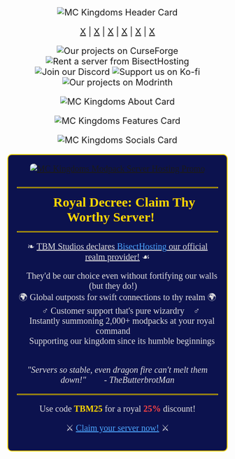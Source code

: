 <div style="text-align:center;font-size:20px">
  <img src="https://www.bisecthosting.com/images/CF/MCKingdoms/BH_MC_HEADER.webp" alt="MC Kingdoms Header Card">

 &#10;

  <p>
    <a href="https://www.youtube.com/" rel="nofollow">X</a> | 
    <a href="https://www.youtube.com/" rel="nofollow">X</a> | 
    <a href="https://www.youtube.com/" rel="nofollow">X</a> | 
    <a href="https://www.youtube.com/" rel="nofollow">X</a> | 
    <a href="https://www.youtube.com/" rel="nofollow">X</a> | 
    <a href="https://www.youtube.com/" rel="nofollow">X</a>
  </p>

<a href="https://www.curseforge.com/members/thebutterbrotman/projects" style="text-decoration:none;display:inline-block" rel="nofollow">
    <img src="https://img.shields.io/badge/Our projects-96DC5F?style=for-the-badge&logo=curseforge&labelColor=95BD20&color=A6DBF8" alt="Our projects on CurseForge">
  </a>

  <a href="https://bisecthosting.com/TBM25" style="text-decoration:none;display:inline-block" rel="nofollow">
    <img src="https://img.shields.io/badge/Rent a server-A6DBF8?style=for-the-badge&logo=bisecthosting&labelColor=95BD20&logoColor=0D1129" alt="Rent a server from BisectHosting">
  </a>

  <a href="https://discord.gg/JyURxyJFxZ" style="text-decoration:none;display:inline-block" rel="nofollow">
    <img src="https://img.shields.io/discord/920716981303377952?style=for-the-badge&logo=discord&labelColor=95BD20&color=A6DBF8" alt="Join our Discord">
  </a>

  <a href="https://ko-fi.com/tbmstudios" style="text-decoration:none;display:inline-block" rel="nofollow">
    <img src="https://img.shields.io/badge/Buy Us a Coffee-96DC5F?style=for-the-badge&logo=kofi&labelColor=95BD20&color=A6DBF8" alt="Support us on Ko-fi">
  </a>

  <a href="https://modrinth.com/user/TheButterbrotMan" style="text-decoration:none;display:inline-block" rel="nofollow">
    <img src="https://img.shields.io/badge/Our projects-96DC5F?style=for-the-badge&logo=modrinth&labelColor=95BD20&color=A6DBF8" alt="Our projects on Modrinth">
  </a>

 &#10;

<img src="https://www.bisecthosting.com/images/CF/MCKingdoms/BH_MC_BANNER1.webp" alt="MC Kingdoms About Card">

&#10;

<img src="https://www.bisecthosting.com/images/CF/MCKingdoms/BH_MC_BANNER2.webp" alt="MC Kingdoms Features Card">

&#10;

<img src="https://www.bisecthosting.com/images/CF/MCKingdoms/BH_MC_BANNER3.webp" alt="MC Kingdoms Socials Card">

&#10;

<div style="background-color: #0c124e; color: #e0e0e0; font-family: Cinzel, serif; text-align: center; max-width: 800px; margin: 20px auto; padding: 20px; border: 2px solid #ffd700; border-radius: 10px;">
  <a href="https://bisecthosting.com/TBM25" rel="nofollow sponsored">
    <img src="https://www.bisecthosting.com/images/CF/MCKingdoms/BH_MC_PROMO.webp" alt="MC Kingdoms Modpack Server Hosting Promo" loading="lazy" style="max-width: 100%; height: auto; border-radius: 8px; margin-bottom: 15px;">
  </a>

  <hr style="border: 1px solid #ffd700; margin: 15px 0;">
  <h1 style="font-size: 1.5em; margin: 0.5em 0; color: #ffd700;">👑 Royal Decree: Claim Thy Worthy Server! 👑</h1>
  <hr style="border: 1px solid #ffd700; margin: 15px 0;">

  <p>
    ❧ <span style="text-decoration: underline;">TBM Studios declares <a href="https://bisecthosting.com/TBM25" rel="nofollow sponsored" style="color: #4da6ff; text-decoration: none;">BisectHosting</a> our official realm provider!</span> ☙
  </p>

  <ul style="list-style-type: none; padding: 0;">
    <li>🏰 They'd be our choice even without fortifying our walls (but they do!) 🏰</li>
    <li>🌍 Global outposts for swift connections to thy realm 🌍</li>
    <li>🧙‍♂️ Customer support that's pure wizardry 🧙‍♂️</li>
    <li>📜 Instantly summoning 2,000+ modpacks at your royal command 📜</li>
    <li>🌱 Supporting our kingdom since its humble beginnings 🌱</li>
  </ul>

  <p><em>"Servers so stable, even dragon fire can't melt them down!" 🐉💥 - TheButterbrotMan</em></p>
  <hr style="border: 1px solid #ffd700; margin: 15px 0;">
  <p>💎 Use code <strong><span style="color: gold;">TBM25</span></strong> for a royal <span style="color: #ff4444;"><strong>25%</strong></span> discount! 💎</p>
  <p>⚔️ <a href="https://bisecthosting.com/TBM25" rel="nofollow sponsored" style="color: #4da6ff; text-decoration: underline;">Claim your server now!</a> ⚔️</p>
</div>
